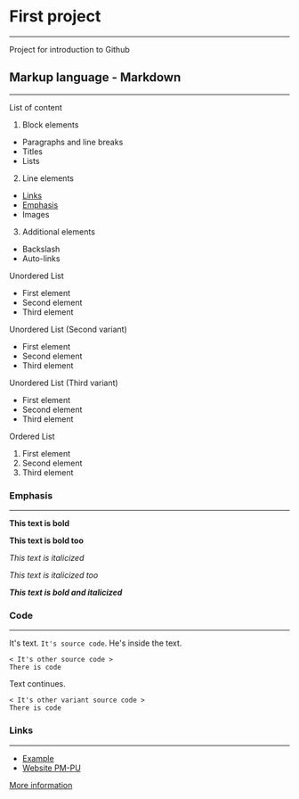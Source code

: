 # First project
***
Project for introduction to Github

## Markup language - Markdown
***
List of content

1. Block elements
 - Paragraphs and line breaks
 - Titles
 - Lists
2. Line elements
 - [Links](#Links)
 - [Emphasis](#Emphasis)
 - Images
3. Additional elements
 - Backslash
 - Auto-links

Unordered List
* First element
* Second element
* Third element 

Unordered List (Second variant)
+ First element
+ Second element
+ Third element 

Unordered List (Third variant)
- First element
- Second element
- Third element 

Ordered List
1. First element
2. Second element
3. Third element 



### <a name="Emphasis"> </a> Emphasis
***
**This text is bold**

__This text is bold too__

*This text is italicized*

_This text is italicized  too_

***This text is bold and italicized***

### Code
***
It's text. `It's source code`. He's inside the text. 

    < It's other source code >
    There is code

Text continues.
```
< It's other variant source code >
There is code
```
### <a name="Links"> </a> Links
***
- [Example](https://example.com)
- [Website PM-PU](https://apmath.spbu.ru "Faculty PM-PU")

[More information](https://www.markdownguide.org "Markdown Guide")
